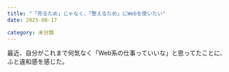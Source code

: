 ```yaml
---
title: "「売るため」じゃなく、「整えるため」にWebを使いたい"
date: 2025-06-17

category: 未分類
---
```


最近、自分がこれまで何気なく「Web系の仕事っていいな」と思ってたことに、  
ふと違和感を感じた。

